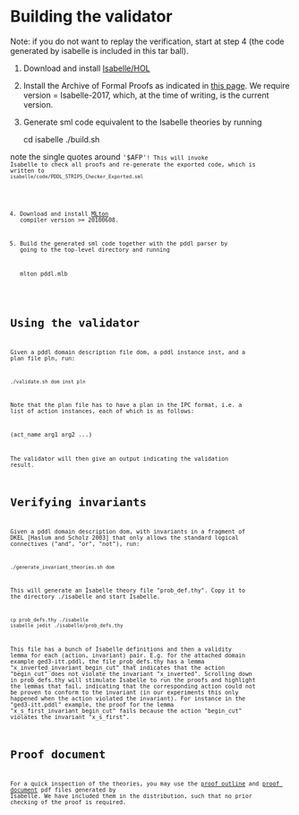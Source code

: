 Building the validator
======================

 Note: if you do not want to replay the verification, start at step 4 (the code generated by isabelle is included in this tar ball).

 1) Download and install [Isabelle/HOL](https://isabelle.in.tum.de)

 2) Install the Archive of Formal Proofs as indicated in [this page](https://www.isa-afp.org/using.shtml). We require version = Isabelle-2017, which, at the time of writing, is the current version.

 3) Generate sml code equivalent to the Isabelle theories by running

    cd isabelle
    ./build.sh

  note the single quotes around <code>'$AFP'<code>!
  This will invoke Isabelle to check all proofs and re-generate the exported code, which is written to <code> isabelle/code/PDDL_STRIPS_Checker_Exported.sml</code>

 4) Download and install [MLton](http://mlton.org/) compiler version >= 20100608.

 5) Build the generated sml code together with the pddl parser by going to the top-level directory and running

    mlton pddl.mlb

Using the validator
===================

 Given a pddl domain description file dom, a pddl instance inst, and a plan file pln, run:

    ./validate.sh dom inst pln

 Note that the plan file has to have a plan in the IPC format, i.e. a list of action instances, each of which is as follows:

 (act_name arg1 arg2 ...)

 The validator will then give an output indicating the validation result.

Verifying invariants
====================

 Given a pddl domain description dom, with invariants in a fragment of DKEL [Haslum and Scholz 2003] that only allows the standard logical connectives ("and", "or", "not"), run:

    ./generate_invariant_theories.sh dom

 This will generate an Isabelle theory file "prob_def.thy". Copy it to the directory ./isabelle and start Isabelle.
 
    cp prob_defs.thy ./isabelle
    isabelle jedit ./isabelle/prob_defs.thy


 This file has a bunch of Isabelle definitions and then  a validity lemma for each (action, invariant) pair. E.g. for the attached domain example ged3-itt.pddl, the file prob_defs.thy has a lemma "x_inverted_invariant_begin_cut" that indicates that the action "begin_cut" does not violate the invariant "x_inverted". Scrolling down in prob_defs.thy will stimulate Isabelle to run the proofs and highlight the lemmas that fail, indicating that the corresponding action could not be proven to conform to the invariant (in our experiments this only happened when the action violated the invariant). For instance in the "ged3-itt.pddl" example, the proof for the lemma "x_s_first_invariant_begin_cut" fails because the action "begin_cut" violates the invariant "x_s_first".

Proof document
==============
  For a quick inspection of the theories, you may use the [proof outline](output/outline.pdf) and [proof document](output/document.pdf) pdf files generated by Isabelle. 
  We have included them in the distribution, such that no prior checking of the proof is required.